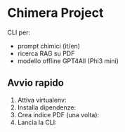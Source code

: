 ﻿# Chimera Project

CLI per:
- prompt chimici (it/en)
- ricerca RAG su PDF
- modello offline GPT4All (Phi3 mini)

## Avvio rapido

1. Attiva virtualenv:
2. Installa dipendenze:
3. Crea indice PDF (una volta):
4. Lancia la CLI:

